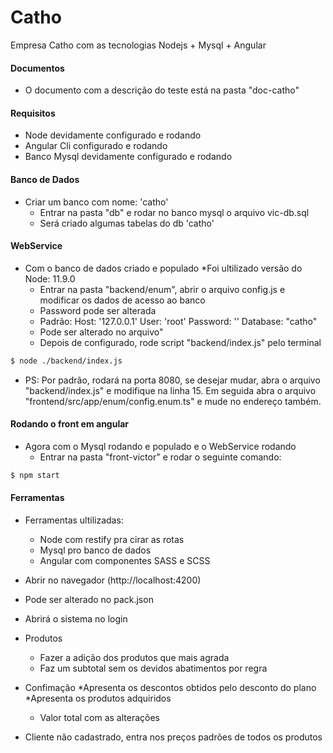 # Catho
Empresa Catho com as tecnologias Nodejs + Mysql + Angular 

#### Documentos
* O documento com a descrição do teste está na pasta "doc-catho"

#### Requisitos
* Node devidamente configurado e rodando
* Angular Cli configurado e rodando
* Banco Mysql devidamente configurado e rodando

#### Banco de Dados
* Criar um banco com nome: 'catho'   
  * Entrar na pasta "db" e rodar no banco mysql o arquivo vic-db.sql    
  * Será criado algumas tabelas do db 'catho'

#### WebService
* Com o banco de dados criado e populado
  *Foi ultilizado versão do Node: 11.9.0
  * Entrar na pasta "backend/enum", abrir o arquivo config.js e modificar os dados de acesso ao banco   
  * Password pode ser alterada 
  * Padrão: Host: '127.0.0.1'   User: 'root'    Password: ''   Database: "catho"
  * Pode ser alterado no arquivo"
  * Depois de configurado, rode script "backend/index.js" pelo terminal
```sh
$ node ./backend/index.js
```
  * PS: Por padrão, rodará na porta 8080, se desejar mudar, abra o arquivo "backend/index.js" e modifique na linha 15. Em seguida abra o arquivo "frontend/src/app/enum/config.enum.ts" e mude no endereço também.

 #### Rodando o front em angular
* Agora com o Mysql rodando e populado e o WebService rodando
  * Entrar na pasta "front-victor" e rodar o seguinte comando:
```sh
$ npm start
```    

 #### Ferramentas
* Ferramentas ultilizadas:
  * Node com restify pra cirar as rotas
  * Mysql pro banco de dados
  * Angular com componentes SASS e SCSS

* Abrir no navegador (http://localhost:4200)
* Pode ser alterado no pack.json
* Abrirá o sistema no login 
   
* Produtos
  * Fazer a adição dos produtos que mais agrada
  * Faz um subtotal sem os devidos abatimentos por regra

* Confimação
  *Apresenta os descontos obtidos pelo desconto do plano
  *Apresenta os produtos adquiridos 
  * Valor total com as alterações



* Cliente não cadastrado, entra nos preços padrões de todos os produtos
 

